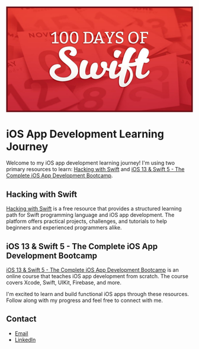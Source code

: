 ![banner](banner.jpg)

# iOS App Development Learning Journey

Welcome to my iOS app development learning journey! I'm using two primary resources to learn: [Hacking with Swift](https://www.hackingwithswift.com/) and [iOS 13 & Swift 5 - The Complete iOS App Development Bootcamp](https://www.udemy.com/course/ios-13-app-development-bootcamp/).

## Hacking with Swift
[Hacking with Swift](https://www.hackingwithswift.com/) is a free resource that provides a structured learning path for Swift programming language and iOS app development. The platform offers practical projects, challenges, and tutorials to help beginners and experienced programmers alike. 

## iOS 13 & Swift 5 - The Complete iOS App Development Bootcamp
[iOS 13 & Swift 5 - The Complete iOS App Development Bootcamp](https://www.udemy.com/course/ios-13-app-development-bootcamp/) is an online course that teaches iOS app development from scratch. The course covers Xcode, Swift, UIKit, Firebase, and more. 

I'm excited to learn and build functional iOS apps through these resources. Follow along with my progress and feel free to connect with me. 

## Contact
- [Email](mailto:your_email@example.com)
- [LinkedIn](https://www.linkedin.com/in/your_linkedin_profile)

